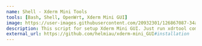 ```yaml
---
name: Shell - Xderm Mini Tools
tools: [Bash, Shell, OpenWrt, Xderm Mini GUI]
image: https://user-images.githubusercontent.com/20932301/126867087-34a9fb43-5fe3-4107-90f3-d9e1c22c81dd.png
description: This script for setup Xderm Mini GUI. Just run xdrtool command using terminal then follow the instructions when running this tools.
external_url: https://github.com/helmiau/xderm-mini_GUI#installation
---
```

